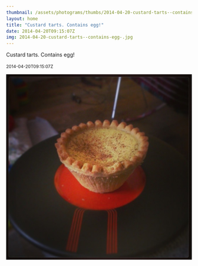 ```yaml
---
thumbnail: /assets/photograms/thumbs/2014-04-20-custard-tarts--contains-egg-.jpg
layout: home
title: "Custard tarts. Contains egg!"
date: 2014-04-20T09:15:07Z
img: 2014-04-20-custard-tarts--contains-egg-.jpg
---
```


Custard tarts. Contains egg!

<small>2014-04-20T09:15:07Z</small>

![Custard tarts. Contains egg!](/assets/photograms/original/2014-04-20-custard-tarts--contains-egg-.jpg)
